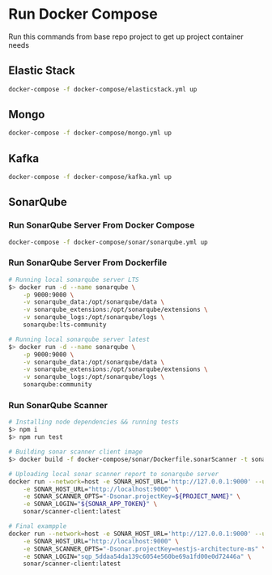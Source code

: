 # Run Docker Compose

Run this commands from base repo project to get up project container needs

## Elastic Stack

```bash
docker-compose -f docker-compose/elasticstack.yml up
```

## Mongo

```bash
docker-compose -f docker-compose/mongo.yml up
```

## Kafka

```bash
docker-compose -f docker-compose/kafka.yml up
```

## SonarQube

### Run SonarQube Server From Docker Compose

```bash
docker-compose -f docker-compose/sonar/sonarqube.yml up
```

### Run SonarQube Server From Dockerfile

```bash
# Running local sonarqube server LTS
$> docker run -d --name sonarqube \
    -p 9000:9000 \
    -v sonarqube_data:/opt/sonarqube/data \
    -v sonarqube_extensions:/opt/sonarqube/extensions \
    -v sonarqube_logs:/opt/sonarqube/logs \
    sonarqube:lts-community

# Running local sonarqube server latest
$> docker run -d --name sonarqube \
    -p 9000:9000 \
    -v sonarqube_data:/opt/sonarqube/data \
    -v sonarqube_extensions:/opt/sonarqube/extensions \
    -v sonarqube_logs:/opt/sonarqube/logs \
    sonarqube:community
```

### Run SonarQube Scanner

```bash
# Installing node dependencies && running tests
$> npm i
$> npm run test

# Building sonar scanner client image
$> docker build -f docker-compose/sonar/Dockerfile.sonarScanner -t sonar/scanner-client:latest .

# Uploading local sonar scanner report to sonarqube server
docker run --network=host -e SONAR_HOST_URL='http://127.0.0.1:9000' --user="$(id -u):$(id -g)" -v "$PWD:/src" \
    -e SONAR_HOST_URL="http://localhost:9000" \
    -e SONAR_SCANNER_OPTS="-Dsonar.projectKey=${PROJECT_NAME}" \
    -e SONAR_LOGIN="${SONAR_APP_TOKEN}" \
    sonar/scanner-client:latest

# Final exampple
docker run --network=host -e SONAR_HOST_URL='http://127.0.0.1:9000' --user="$(id -u):$(id -g)" -v "$PWD:/src" \
    -e SONAR_HOST_URL="http://localhost:9000" \
    -e SONAR_SCANNER_OPTS="-Dsonar.projectKey=nestjs-architecture-ms" \
    -e SONAR_LOGIN="sqp_5ddaa54da139c6054e560be69a1fd00e0d72446a" \
    sonar/scanner-client:latest
```
